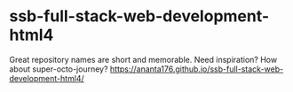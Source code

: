 # ssb-full-stack-web-development-html4
Great repository names are short and memorable. Need inspiration? How about super-octo-journey?
https://ananta176.github.io/ssb-full-stack-web-development-html4/
